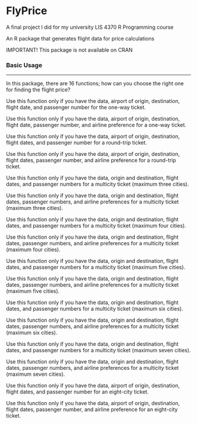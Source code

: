 # FlyPrice
A final project I did for my university LIS 4370 R Programming course
<p> An R package that generates flight data for price calculations
<p> IMPORTANT! This package is not available on CRAN

### Basic Usage
---
In this package, there are 16 functions; how can you choose the right one for finding the flight price?
<p> Use this function only if you have the data, airport of origin, destination, flight date, and passenger number for the one-way ticket.

Use this function only if you have the data, airport of origin, destination, flight date, passenger number, and airline preference for a one-way ticket.

Use this function only if you have the data, airport of origin, destination, flight dates, and passenger number for a round-trip ticket.

Use this function only if you have the data, airport of origin, destination, flight dates, passenger number, and airline preference for a round-trip ticket.

Use this function only if you have the data, origin and destination, flight dates, and passenger numbers for a multicity ticket (maximum three cities).

Use this function only if you have the data, origin and destination, flight dates, passenger numbers, and airline preferences for a multicity ticket (maximum three cities).
  
Use this function only if you have the data, origin and destination, flight dates, and passenger numbers for a multicity ticket (maximum four cities).

Use this function only if you have the data, origin and destination, flight dates, passenger numbers, and airline preferences for a multicity ticket (maximum four cities).  
  
Use this function only if you have the data, origin and destination, flight dates, and passenger numbers for a multicity ticket (maximum five cities).

Use this function only if you have the data, origin and destination, flight dates, passenger numbers, and airline preferences for a multicity ticket (maximum five cities).
  
Use this function only if you have the data, origin and destination, flight dates, and passenger numbers for a multicity ticket (maximum six cities).

Use this function only if you have the data, origin and destination, flight dates, passenger numbers, and airline preferences for a multicity ticket (maximum six cities).  
  
Use this function only if you have the data, origin and destination, flight dates, and passenger numbers for a multicity ticket (maximum seven cities).

Use this function only if you have the data, origin and destination, flight dates, passenger numbers, and airline preferences for a multicity ticket (maximum seven cities).  

Use this function only if you have the data, airport of origin, destination, flight dates, and passenger number for an eight-city ticket.

Use this function only if you have the data, airport of origin, destination, flight dates, passenger number, and airline preference for an eight-city ticket.
